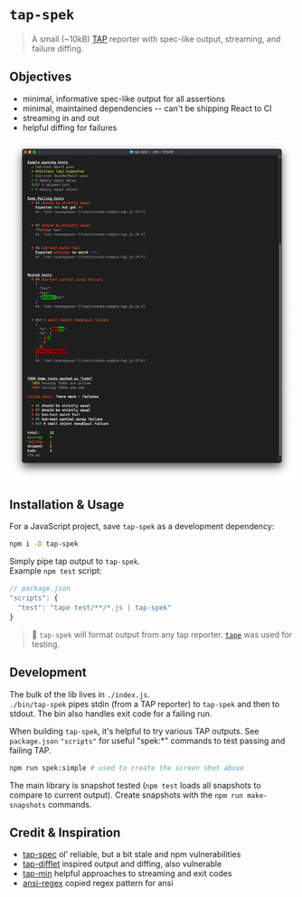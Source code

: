 # `tap-spek`

> A small (~10kB) [TAP](https://testanything.org/) reporter with spec-like output, streaming, and failure diffing.

## Objectives

- minimal, informative spec-like output for all assertions
- minimal, maintained dependencies -- can't be shipping React to CI
- streaming in and out
- helpful diffing for failures

![tap-spek output screen shot](./screen-shot.png)

## Installation & Usage

For a JavaScript project, save `tap-spek` as a development dependency:

```sh
npm i -D tap-spek
```

Simply pipe tap output to `tap-spek`.  
Example `npm test` script:

```js
// package.json
"scripts": {
  "test": "tape test/**/*.js | tap-spek"
}
```

> 💁  `tap-spek` will format output from any tap reporter. [`tape`](https://github.com/substack/tape) was used for testing.

## Development

The bulk of the lib lives in `./index.js`.  
`./bin/tap-spek` pipes stdin (from a TAP reporter) to `tap-spek` and then to stdout. The bin also handles exit code for a failing run.

When building `tap-spek`, it's helpful to try various TAP outputs. See `package.json` `"scripts"` for useful "spek:*" commands to test passing and failing TAP.

```sh
npm run spek:simple # used to create the screen shot above
```

The main library is snapshot tested (`npm test` loads all snapshots to compare to current output). Create snapshots with the `npm run make-snapshots` commands.

## Credit & Inspiration

- [tap-spec](https://github.com/scottcorgan/tap-spec) ol' reliable, but a bit stale and npm vulnerabilities
- [tap-difflet](https://github.com/namuol/tap-difflet) inspired output and diffing, also vulnerable
- [tap-min](https://github.com/derhuerst/tap-min) helpful approaches to streaming and exit codes
- [ansi-regex](https://github.com/chalk/ansi-regex) copied regex pattern for ansi

